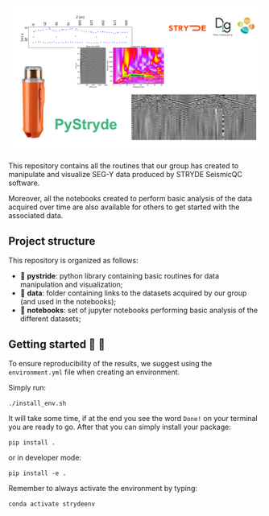 ![LOGO](https://github.com/DIG-Kaust/StrydeProjects/blob/main/logo.png)

This repository contains all the routines that our group has created to manipulate and visualize SEG-Y data produced by STRYDE SeismicQC software.

Moreover, all the notebooks created to perform basic analysis of the data acquired over time are also available for others to get started with the
associated data.

## Project structure
This repository is organized as follows:

* :open_file_folder: **pystride**: python library containing basic routines for data manipulation and visualization;
* :open_file_folder: **data**: folder containing links to the datasets acquired by our group (and used in the notebooks);
* :open_file_folder: **notebooks**: set of jupyter notebooks performing basic analysis of the different datasets;


## Getting started :space_invader: :robot:
To ensure reproducibility of the results, we suggest using the `environment.yml` file when creating an environment.

Simply run:
```
./install_env.sh
```
It will take some time, if at the end you see the word `Done!` on your terminal you are ready to go. After that you can simply install your package:
```
pip install .
```
or in developer mode:
```
pip install -e .
```

Remember to always activate the environment by typing:
```
conda activate strydeenv
```
